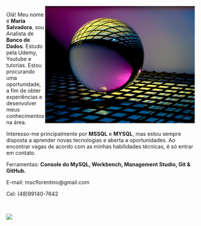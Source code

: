 <img src="./img/img.jpg" min-width="400px" max-width="400px" width="400px" align="right" alt="">

<text font-size="16" x="10" y="20">
<p align="left"> 
  Olá! Meu nome é <strong>Maria Salvadora</strong>, sou Analista de  <strong>Banco de Dados</strong>. Estudo pela Udemy, Youtube e tutorias. Estou
procurando uma oportunidade, a fim de obter experiências e desenvolver meus conhecimentos na área.

Interesso-me principalmente por  <strong>MSSQL</strong> e
<strong>MYSQL</strong>, mas estou sempre disposta a aprender novas
tecnologias e aberta a oportunidades. Ao encontrar vagas de acordo com as minhas habilidades técnicas, é só entrar em contato.
</p>

<p align="left">
  Ferramentas: <strong>Console do MySQL, Workbench, Management Studio, Git & GitHub.</strong>
</p>

<p align="rigth">
  E-mail: mscflorentino@gmail.com
</p> 
<p align="rigth">
  Cel: (48)99140-7642
</p> 

</br>
<p align="left">
  
  <a href="https://www.linkedin.com/in/mariasalvadora/" alt="Linkedin">
  <img src="https://img.shields.io/badge/-Linkedin-0e76a8?style=for-the-badge&logo=Linkedin&logoColor=white&link=https://www.linkedin.com/in/iuricode" /></a>

</p>
</text>
